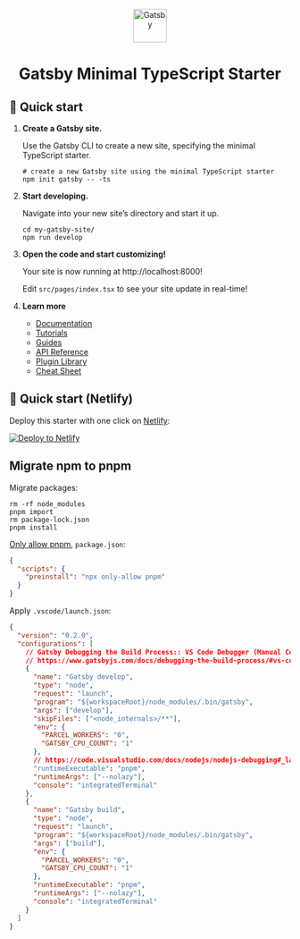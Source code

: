 <p align="center">
  <a href="https://www.gatsbyjs.com/?utm_source=starter&utm_medium=readme&utm_campaign=minimal-starter-ts">
    <img alt="Gatsby" src="https://www.gatsbyjs.com/Gatsby-Monogram.svg" width="60" />
  </a>
</p>
<h1 align="center">
  Gatsby Minimal TypeScript Starter
</h1>

## 🚀 Quick start

1.  **Create a Gatsby site.**

    Use the Gatsby CLI to create a new site, specifying the minimal TypeScript starter.

    ```shell
    # create a new Gatsby site using the minimal TypeScript starter
    npm init gatsby -- -ts
    ```

2.  **Start developing.**

    Navigate into your new site’s directory and start it up.

    ```shell
    cd my-gatsby-site/
    npm run develop
    ```

3.  **Open the code and start customizing!**

    Your site is now running at http://localhost:8000!

    Edit `src/pages/index.tsx` to see your site update in real-time!

4.  **Learn more**

    - [Documentation](https://www.gatsbyjs.com/docs/?utm_source=starter&utm_medium=readme&utm_campaign=minimal-starter-ts)
    - [Tutorials](https://www.gatsbyjs.com/docs/tutorial/?utm_source=starter&utm_medium=readme&utm_campaign=minimal-starter-ts)
    - [Guides](https://www.gatsbyjs.com/docs/how-to/?utm_source=starter&utm_medium=readme&utm_campaign=minimal-starter-ts)
    - [API Reference](https://www.gatsbyjs.com/docs/api-reference/?utm_source=starter&utm_medium=readme&utm_campaign=minimal-starter-ts)
    - [Plugin Library](https://www.gatsbyjs.com/plugins?utm_source=starter&utm_medium=readme&utm_campaign=minimal-starter-ts)
    - [Cheat Sheet](https://www.gatsbyjs.com/docs/cheat-sheet/?utm_source=starter&utm_medium=readme&utm_campaign=minimal-starter-ts)

## 🚀 Quick start (Netlify)

Deploy this starter with one click on [Netlify](https://app.netlify.com/signup):

[<img src="https://www.netlify.com/img/deploy/button.svg" alt="Deploy to Netlify" />](https://app.netlify.com/start/deploy?repository=https://github.com/gatsbyjs/gatsby-starter-minimal-ts)

## Migrate npm to pnpm

Migrate packages:

```shell
rm -rf node_modules
pnpm import
rm package-lock.json
pnpm install
```

[Only allow pnpm](https://pnpm.io/only-allow-pnpm), `package.json`:

```json
{
  "scripts": {
    "preinstall": "npx only-allow pnpm"
  }
}
```

Apply `.vscode/launch.json`:

```json
{
  "version": "0.2.0",
  "configurations": [
    // Gatsby Debugging the Build Process:: VS Code Debugger (Manual Config)
    // https://www.gatsbyjs.com/docs/debugging-the-build-process/#vs-code-debugger-manual-config
    {
      "name": "Gatsby develop",
      "type": "node",
      "request": "launch",
      "program": "${workspaceRoot}/node_modules/.bin/gatsby",
      "args": ["develop"],
      "skipFiles": ["<node_internals>/**"],
      "env": {
        "PARCEL_WORKERS": "0",
        "GATSBY_CPU_COUNT": "1"
      },
      // https://code.visualstudio.com/docs/nodejs/nodejs-debugging#_launch-configuration-support-for-npm-and-other-tools
      "runtimeExecutable": "pnpm",
      "runtimeArgs": ["--nolazy"],
      "console": "integratedTerminal"
    },
    {
      "name": "Gatsby build",
      "type": "node",
      "request": "launch",
      "program": "${workspaceRoot}/node_modules/.bin/gatsby",
      "args": ["build"],
      "env": {
        "PARCEL_WORKERS": "0",
        "GATSBY_CPU_COUNT": "1"
      },
      "runtimeExecutable": "pnpm",
      "runtimeArgs": ["--nolazy"],
      "console": "integratedTerminal"
    }
  ]
}
```
